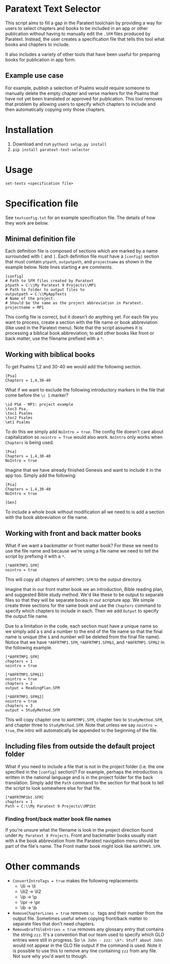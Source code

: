 # Paratext Text Selector

This script aims to fill a gap in the Paratext toolchain by providing a way for users to select chapters and books to be included in an app or other publication without having to manually edit the `.SFM` files produced by Paratext. Instead, the user creates a specification file that tells this tool what books and chapters to include.

It also includes a variety of other tools that have been useful for preparing books for publication in app form.

## Example use case

For example, publish a selection of Psalms would require someone to manually delete the empty chapter and verse markers for the Psalms that have not yet been translated or approved for publication. This tool removes that problem by allowing users to specify which chapters to include and then automatically copying only those chapters.


# Installation

1. Download and run `python3 setup.py install`
2. `pip install paratext-text-selector`

# Usage

`set-texts <specification file>`

# Specification file

See `textconfig.txt` for an example specification file. The details of how they work are below.

## Minimal definition file

Each definition file is composed of sections which are marked by a name surrounded with `[` and `]`. Each definition file *must* have a `[config]` section that must contain `ptpath`, `outputpath`, and `projectname` as shown in the example below. Note lines starting `#` are comments.

    [config]
    # Path to SFM files created by Paratext
    ptpath = C:\\My Paratext 9 Projects\\MP1
    # Path to folder to output files to
    outputpath = C:\\MyAppTexts
    # Name of the project.
    # Should be the same as the project abbreviation in Paratext.
    projectname = MP1

This config file is correct, but it doesn't do anything yet. For each file you want to process, create a section with the file name or book abbreviation (like used in the Paratext menu). Note that the script assumes it is processing a biblical book abbreviation; to add other books like front or back matter, use the filename prefixed with a `*`.

## Working with biblical books

To get Psalms 1,2 and 30-40 we would add the following section.

    [Psa]
    Chapters = 1,4,30-40

What if we want to exclude the following introductory markers in the file that come before the `\c 1` marker?

    \id PSA - MP1: project example
    \toc3 Psa.
    \toc1 Psalms
    \toc2 Psalms
    \mt1 Psalms

To do this we simply add `NoIntro = true`. The config file doesn't care about capitalization so `nointro = True` would also work. `NoIntro` only works when `Chapters` is being used.

    [Psa]
    Chapters = 1,4,30-40
    NoIntro = true

Imagine that we have already finished Genesis and want to include it in the app too. Simply add the following:

```
[Psa]
Chapters = 1,4,30-40
NoIntro = true

[Gen]
```

To include a whole book without modification all we need to is add a section with the book abbreviation or file name.

## Working with front and back matter books

What if we want a backmatter or front matter book? For these we need to use the file name and because we're using a file name we need to tell the script by prefixing it with a `*`.

```
[*A0FRTMP1.SFM]
nointro = true
```

This will copy all chapters of `A0FRTMP1.SFM` to the output directory.

Imagine that in our front matter book we an introduction, Bible reading plan, and suggested Bible study method. We'd like these to be output to separate files so that they will be separate books in our scripture app. We simple create three sections for the same book and use the `Chapters` command to specify which chapters to include in each. Then we add `Output` to specify the output file name.

Due to a limitation in the code, each section must have a unique name so we simply add a `$` and a number to the end of the file name so that the final name is unique (the `$` and number will be deleted from the final file name). Notice that we have `*A0FRTMP1.SFM`, `*A0FRTMP1.SFM$1`, and `*A0FRTMP1.SFM$2` in the following example.

```
[*A0FRTMP1.SFM]
chapters = 1
nointro = true

[*A0FRTMP1.SFM$1]
nointro = true
chapters = 2
output = ReadingPlan.SFM

[*A0FRTMP1.SFM$2]
nointro = true
chapters = 3
output = StudyMethod.SFM
```



This will copy chapter one to `A0FRTMP1.SFM`, chapter two to `StudyMethod.SFM`, and chapter three to `StudyMethod.SFM`. Note that unless we say `nointro = true`, the intro will automatically be appended to the beginning of the file.

## Including files from outside the default project folder

What if you need to include a file that is not in the project folder (i.e. the one specified in the `[config]` section)? For example, perhaps the introduction is written in the national language and is in the project folder for the back translation. Simply add the `Path` command to the section for that book to tell the script to look somewhere else for that file.

```
[*A0FRTMP1bt.SFM]
chapters = 1
Path = C:\\My Paratext 9 Projects\\MP1bt
```


### Finding front/back matter book file names

If you're unsure what the filename is look in the project direction found under `My Paratext 9 Projects`. Front and backmatter books usually start with `A` the book abbreviation from the Paratext navigation menu should be part of the file's name. The Front matter book might look like `A0FRTMP1.SFM`.

# Other commands

* `ConvertIntroTags = true` makes the following replacements:
  * \ili -> \li
  * \ili2 -> \li2
  * \ip -> \p
  * \ipr -> \pr
  * \ib -> \b
* `RemoveChapterLines = true` removes `\c ` tags and their number from the output file. Sometimes useful when copying front/back matter to separate files that don't need chapters.
* `RemoveDraftGloEntries = true` removes any glossary entry that contains the string `zzz`. It's a convention that our team used to specify which GLO entries were still in progress. So `\k John - zzz: \k*: Stuff about John` would not appear in the GLO file output if the command is used. Note it is possible to use this to remove any line containing `zzz` from any file. Not sure why you'd want to though.
